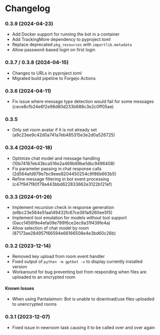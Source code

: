 # Changelog

### 0.3.9 (2024-04-23)

* Add Docker support for running the bot in a container
* Add TrackingMore dependency to pyproject.toml
* Replace deprecated `pkg_resources` with `importlib.metadata`
* Allow password-based login on first login

### 0.3.7 / 0.3.8 (2024-04-15)

* Changes to URLs in pyproject.toml
* Migrated build pipeline to Forgejo Actions

### 0.3.6 (2024-04-11)

* Fix issue where message type detection would fail for some messages (cece8cfb24e6f2e98d80d233b688c3e2c0ff05ae)

### 0.3.5

* Only set room avatar if it is not already set (a9c23ee9c42d0a741a7eb485315e3e2d0a526725)

### 0.3.4 (2024-02-18)

* Optimize chat model and message handling (10b74187eb43bca516e2a469b69be1dbc9496408)
* Fix parameter passing in chat response calls (2d564afd979e7bc9eee8204450254c9f86b663b5)
* Refine message filtering in bot event processing (c47f947f80f79a443bbd622833662e3122b121ef)

### 0.3.3 (2024-01-26)

* Implement recursion check in response generation (e6bc23e564e51aa149432fc67ce381a9260ee5f5)
* Implement tool emulation for models without tool support (0acc1456f9e4efa09e799f6ce2ec9a31f439fe4a)
* Allow selection of chat model by room (87173ae284957f66594e66166508e4e3bd60c26b)

### 0.3.2 (2023-12-14)

* Removed key upload from room event handler
* Fixed output of `python -m gptbot -v` to display currently installed version
* Workaround for bug preventing bot from responding when files are uploaded to an encrypted room

#### Known Issues

* When using Pantalaimon: Bot is unable to download/use files uploaded to unencrypted rooms

### 0.3.1 (2023-12-07)

* Fixed issue in newroom task causing it to be called over and over again
